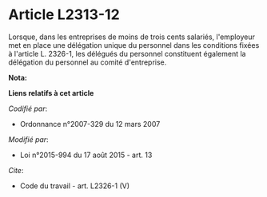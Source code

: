 # Article L2313-12

Lorsque, dans les entreprises de moins de trois cents salariés, l'employeur met en place une délégation unique du personnel
dans les conditions fixées à l'article L. 2326-1, les délégués du personnel constituent également la délégation du personnel
au comité d'entreprise.

**Nota:**



**Liens relatifs à cet article**

_Codifié par_:

  - Ordonnance n°2007-329 du 12 mars 2007

_Modifié par_:

  - Loi n°2015-994 du 17 août 2015 - art. 13

_Cite_:

  - Code du travail - art. L2326-1 (V)
